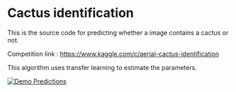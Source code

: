 # Cactus identification
This is the source code for predicting whether a image contains a cactus or not.

Competition link : https://www.kaggle.com/c/aerial-cactus-identification

This algorithm uses transfer learning to estimate the parameters.

[![Demo Predictions](https://img.youtube.com/vi/1siY_fmVFvI/maxresdefault.jpg)](https://youtu.be/1siY_fmVFvI)
